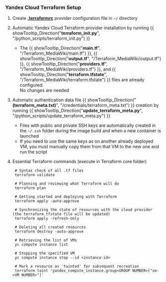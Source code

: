 ### Yandex Cloud Terraform Setup

1. Create [**.terraformrc**](https://yandex.cloud/en/docs/ydb/terraform/install) provider configuration file in ``~/`` directory    

2. Automatic Yandex Cloud Terraform provider installation by running {{ showTooltip_Direction("**terraform_init.py**", "/python_scripts/terraform_init.py") }}

    - The {{ showTooltip_Direction("**main.tf**", "/Terraform_MediaWiki/main.tf") }}, {{ showTooltip_Direction("**output.tf**", "/Terraform_MediaWiki/output.tf") }}, {{ showTooltip_Direction("**providers.tf**", "/Terraform_MediaWiki/providers.tf") }}, and {{ showTooltip_Direction("**terraform.tfstate**", "/Terraform_MediaWiki/terraform.tfstate") }} files are already configured.  
    No changes are needed  

3. Automatic authentication data file  {{ showTooltip_Direction("**(terraform_meta.txt)**", "/credentials/terraform_meta.txt") }} creation by running {{ showTooltip_Direction("**update_terraform_meta.py**", "/python_scripts/update_terraform_meta.py") }}

    - Files with public and private SSH keys are automatically created in the ``~/.ssh`` folder during the image build and when a new container is launched
    - If you need to use the same keys as on another already deployed VM, you must manually copy them from that VM to the new one and run the script

4. Essential Terraform commands (execute in Terraform core folder)

        # Syntax check of all .tf files
        terraform validate
                
        # Planning and reviewing what Terraform will do
        terraform plan

        # Getting started and deploying with Terraform
        terraform apply -auto-approve

        # Synchronizing the state of resources with the cloud provider (the terraform.tfstate file will be updated)
        terraform apply -refresh-only

        # Deleting all created resources
        terraform destroy -auto-approve
  
        # Retrieving the list of VMs
        yc compute instance list

        # Stopping the specified VM
        yc compute instance stop --id <instance-id> 

        # Mark a resource as 'tainted' for subsequent recreation
        terraform taint 'yandex_compute_instance.group<GROUP NUMBER>["vm-<VM NUMBER>"]'